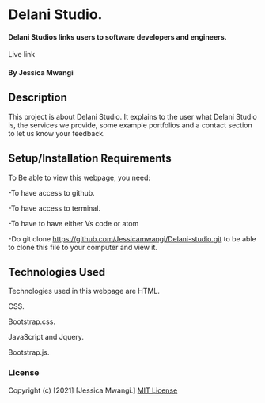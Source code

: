 # Delani Studio.
####  Delani Studios links users to software developers and engineers.
 Live link 
#### By Jessica Mwangi
## Description
This project is about Delani Studio. It explains to the user what Delani Studio is, the services we provide, some example portfolios and a contact section to let us know your feedback.
## Setup/Installation Requirements
To Be able to view this webpage, you need:

-To have access to github.

-To have access to terminal.

-To have to have either Vs code or atom

-Do git clone https://github.com/Jessicamwangi/Delani-studio.git to be able to clone this file to your computer and view it.
## Technologies Used
Technologies used in this webpage are HTML.

CSS.

Bootstrap.css.

JavaScript and Jquery.

Bootstrap.js.
### License
Copyright (c) [2021] [Jessica Mwangi.]
[MIT License](https://choosealicense.com/licenses/mit/)